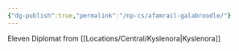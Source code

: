 ```yaml
---
{"dg-publish":true,"permalink":"/np-cs/afamrail-galabroodle/"}
---
```


Eleven Diplomat from [[Locations/Central/Kyslenora\|Kyslenora]]